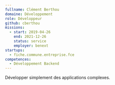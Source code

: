 ```yaml
---
fullname: Clément Berthou
domaine: Développement
role: Développeur
github: cberthou
missions:
  - start: 2019-04-26
    end: 2021-12-26
    status: service
    employer: benext
startups:
  - fiche.commune.entreprise.fce
competences:
  - Développement Backend
---
```

Développer simplement des applications complexes.